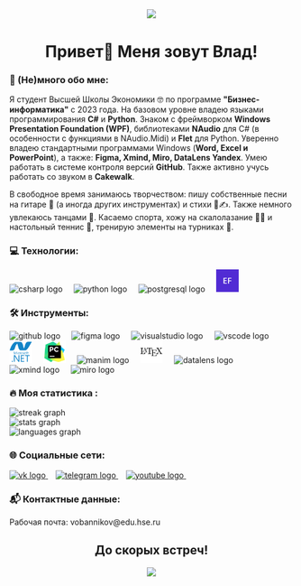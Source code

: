<div id="header" align="center">
  <img src="https://i.giphy.com/media/v1.Y2lkPTc5MGI3NjExejNpeGl2YXd0bW11NjZxY3E5M3RmcG14Mm41dGgxOHA5b2k4dHBsNyZlcD12MV9pbnRlcm5hbF9naWZfYnlfaWQmY3Q9Zw/6r8L3lj9xyeZjyUBiC/giphy.gif" width="450"/>
</div>


[//]: # "Приветствую тебя, любитель заглянуть в чужой код!"
<h1 align="center">Привет👋 Меня зовут Влад!</h1>

<h3 align="left">👀 (Не)много обо мне:</h3>
<p align="left">
Я студент Высшей Школы Экономики 🤓 по программе <strong>"Бизнес-информатика"</strong> с 2023 года. 
На базовом уровне владею языками программирования <strong>C#</strong> и <strong>Python</strong>. 
Знаком с фреймворком <strong>Windows Presentation Foundation (WPF)</strong>, библиотеками <strong>NAudio</strong> для C# (в особенности с функциями в NAudio.Midi) и <strong>Flet</strong> для Python. 
Уверенно владею стандартными программами Windows (<strong>Word, Excel и PowerPoint</strong>), а также: <strong>Figma, Xmind, Miro, DataLens Yandex</strong>. 
Умею работать в системе контроля версий <strong>GitHub</strong>. 
Также активно учусь работать со звуком в <strong>Cakewalk</strong>. 
</p>
<p align="left">
В свободное время занимаюсь творчеством: пишу собственные песни на гитаре 🎸 (а иногда других инструментах) и стихи 📜✍. Также немного увлекаюсь танцами 🕺. Касаемо спорта, хожу на скалолазание 🧗‍♂️ и настольный теннис 🏓, тренирую элементы на турниках 💪.
</p>

[//]: # "и рисованием 🎨"

<h3 align="left">💻 Технологии:</h3>
<div align="left">
  <img src="https://cdn.jsdelivr.net/gh/devicons/devicon/icons/csharp/csharp-original.svg" height="40" alt="csharp logo" />
  <img width="12" />
  <img src="https://cdn.jsdelivr.net/gh/devicons/devicon/icons/python/python-original.svg" height="40" alt="python logo" />
  <img width="12" />
  <img src="https://cdn.jsdelivr.net/gh/devicons/devicon/icons/postgresql/postgresql-original.svg" height="40" alt="postgresql logo" />
  <img width="12" />
  <img src="https://github.com/dotnet/efcore/blob/main/logo/ef-logo.svg" height="40" alt="ef logo" />
  <img width="12" />
</div>

<h3 align="left">🛠️ Инструменты:</h3>
<div align="left">
  <img src="https://github.com/user-attachments/assets/80fd3728-7bf9-4baa-a999-f63544953db3" height="40" alt="github logo" />
  <img width="12" /> 
  <img src="https://skillicons.dev/icons?i=figma" height="40" alt="figma logo" />
  <img width="12" />
  
  <img src="https://cdn.jsdelivr.net/gh/devicons/devicon/icons/visualstudio/visualstudio-plain.svg" height="40" alt="visualstudio logo" />
  <img width="12" />
  <img src="https://cdn.jsdelivr.net/gh/devicons/devicon/icons/vscode/vscode-original.svg" height="40" alt="vscode logo" />
  <img width="12" />
  <img src="https://github.com/devicons/devicon/blob/v2.16.0/icons/dot-net/dot-net-plain-wordmark.svg" height="40" alt="wpf and dot net logo" />
  <img width="12" />
  <img src="https://github.com/devicons/devicon/blob/v2.16.0/icons/pycharm/pycharm-original.svg" height="40" alt="pycharm logo" />
  <img width="12" />
  
  <img src="https://upload.wikimedia.org/wikipedia/commons/9/92/Manim_icon.svg" height="40" alt="manim logo" />
  <img width="12" />
  <img src="https://github.com/devicons/devicon/blob/v2.16.0/icons/latex/latex-original.svg" height="40" alt="latex logo" />
  <img width="12" />
  
  <img src="https://avatars.mds.yandex.net/i?id=5646a88bc75f530726ef9d13b1953a8e_l-10414582-images-thumbs&n=13" height="40" alt="datalens logo" />
  <img width="12" />
  <img src="https://github.com/user-attachments/assets/f088a8f2-ccec-4f54-b6b5-e759eb84e511" height="40" alt="xmind logo" />
  <img width="12" /> 
  <img src="https://github.com/user-attachments/assets/4ff385eb-5ca1-4094-9250-064bf55ce335" height="40" alt="miro logo" />
  <img width="12" /> 
</div>

[//]: # "https://github.com/devicons/devicon/blob/v2.16.0/icons/r/r-original.svg"
[//]: # "https://github.com/devicons/devicon/blob/v2.16.0/icons/xamarin/xamarin-original.svg"
[//]: # "https://github.com/devicons/devicon/blob/v2.16.0/icons/"


<h3 align="left">🔥 Моя статистика :</h3>
<div align="left">
  <img src="https://streak-stats.demolab.com?user=Art-Rock-Climber&theme=dark&locale=ru" alt="streak graph" />
</div>

<div align="left">
  <img src="https://github-readme-stats.vercel.app/api?username=Art-Rock-Climber&theme=dark&locale=ru&hide_title=false&hide_rank=false&show_icons=true&include_all_commits=true&count_private=true&disable_animations=false&hide_border=false" width="500" alt="stats graph" />
</div>

<div align="left">
  <img src="https://github-readme-stats.vercel.app/api/top-langs?username=Art-Rock-Climber&theme=dark&locale=ru&hide_title=false&layout=compact&card_width=400langs_count=5&hide_border=false" width="500" alt="languages graph" />
</div>


<h3 align="left">🌐 Социальные сети:</h3>
<div align="left">
  <a href="https://vk.com/art_rock_climber" target="_blank">
    <img src="https://img.shields.io/static/v1?message=VK&logo=vk&label=&color=0077FF&logoColor=white&labelColor=&style=for-the-badge" height="40" alt="vk logo" />
  </a>
  <img width="10" />
  
  <a href="https://t.me/vladisntlov3" target="_blank">
    <img src="https://img.shields.io/static/v1?message=Telegram&logo=telegram&label=&color=229ED9&logoColor=white&labelColor=&style=for-the-badge" height="40" alt="telegram logo" />
  </a>
  <img width="10" />
  
  <a href="https://www.youtube.com/@artrockclimber" target="_blank">
    <img src="https://img.shields.io/static/v1?message=YouTube&logo=youtube&label=&color=FF0000&logoColor=white&labelColor=&style=for-the-badge" height="40" alt="youtube logo" />
  </a>
  <img width="10" />
</div>


<h3 align="left">📬 Контактные данные:</h3>
Рабочая почта: vobannikov@edu.hse.ru


<h2 align="center">До скорых встреч!</h2>
<div id="header" align="center">
  <img src="https://media.giphy.com/media/s0aJKJuQaZ3rO/giphy.gif?cid=ecf05e471qnmg4v48llmeid38zchg2xx35h597vgyf08m4jl&ep=v1_gifs_search&rid=giphy.gif&ct=g" width="400"/>
</div>

<!--
Заходите как-нибудь ещё!
Приятного кодинга ;)
-->
